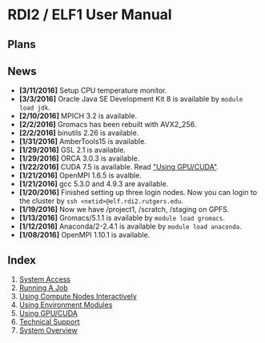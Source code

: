 # RDI2 / ELF1 User Manual

Plans
-----


News
----

- **[3/11/2016]** Setup CPU temperature monitor.
- **[3/3/2016]** Oracle Java SE Development Kit 8 is available by `module load jdk`.
- **[2/10/2016]** MPICH 3.2 is available.
- **[2/2/2016]** Gromacs has been rebuilt with AVX2_256.
- **[2/2/2016]** binutils 2.26 is available.
- **[1/31/2016]** AmberTools15 is available.
- **[1/29/2016]** GSL 2.1 is available.
- **[1/29/2016]** ORCA 3.0.3 is available.
- **[1/22/2016]** CUDA 7.5 is available. Read ["Using GPU/CUDA"](using_gpu.md).
- **[1/21/2016]** OpenMPI 1.6.5 is avalble.
- **[1/21/2016]** gcc 5.3.0 and 4.9.3 are available.
- **[1/20/2016]** Finished setting up three login nodes. Now you can login to the cluster
  by `ssh <netid>@elf.rdi2.rutgers.edu`.
- **[1/19/2016]** Now we have /project1, /scratch, /staging on GPFS.
- **[1/13/2016]** Gromacs/5.1.1 is available by `module load gromacs`.
- **[1/12/2016]** Anaconda/2-2.4.1 is available by `module load anaconda`.
- **[1/08/2016]** OpenMPI 1.10.1 is available.

Index
-----

1. [System Access](system_access.md)
2. [Running A Job](running_a_job.md)
3. [Using Compute Nodes Interactively](interactive_job.md)
4. [Using Environment Modules](using_modules.md)
5. [Using GPU/CUDA](using_gpu.md)
6. [Technical Support](technical_support.md)
7. [System Overview](http://rdi2.rutgers.edu/elf-i)
